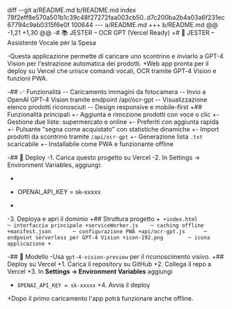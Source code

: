  diff --git a/README.md b/README.md
index 78f2eff8e570a501b1c39c48f27272faa003cb50..d7c200ba2b4a03a6f231ec67794c9ab0315f6e0f 100644
--- a/README.md
+++ b/README.md
@@ -1,21 +1,30 @@
-# 📚 JESTER – OCR GPT (Vercel Ready)
+# 🧠 JESTER – Assistente Vocale per la Spesa
 
-Questa applicazione permette di caricare uno scontrino e inviarlo a GPT-4 Vision per l'estrazione automatica dei prodotti.
+Web app pronta per il deploy su Vercel che unisce comandi vocali, OCR tramite GPT‑4 Vision e funzioni PWA.
 
-## ✅ Funzionalità
-- Caricamento immagini da fotocamera
-- Invio a OpenAI GPT-4 Vision tramite endpoint /api/ocr-gpt
-- Visualizzazione elenco prodotti riconosciuti
-- Design responsive e mobile-first
+## Funzionalità principali
+- Aggiunta e rimozione prodotti con voce o clic
+- Gestione due liste: supermercato e online
+- Preferiti con aggiunta rapida
+- Pulsante "segna come acquistato" con statistiche dinamiche
+- Import prodotti da scontrino tramite `/api/ocr-gpt`
+- Generazione lista `.txt` scaricabile
+- Installabile come PWA e funzionante offline
 
-## 🚀 Deploy
-1. Carica questo progetto su Vercel
-2. In Settings → Environment Variables, aggiungi:
-   ```
-   OPENAI_API_KEY = sk-xxxxx
-   ```
-3. Deploya e apri il dominio
+## Struttura progetto
+```
+index.html          ─ interfaccia principale
+serviceWorker.js    ─ caching offline
+manifest.json       ─ configurazione PWA
+api/ocr-gpt.js      ─ endpoint serverless per GPT‑4 Vision
+icon-192.png        ─ icona applicazione
+```
 
-## 🧠 Modello
-Usa `gpt-4-vision-preview` per il riconoscimento visivo.
+## Deploy su Vercel
+1. Carica il repository su GitHub
+2. Collega il repo a Vercel
+3. In **Settings → Environment Variables** aggiungi
+   `OPENAI_API_KEY = sk-xxxxx`
+4. Avvia il deploy
 
+Dopo il primo caricamento l'app potrà funzionare anche offline.
